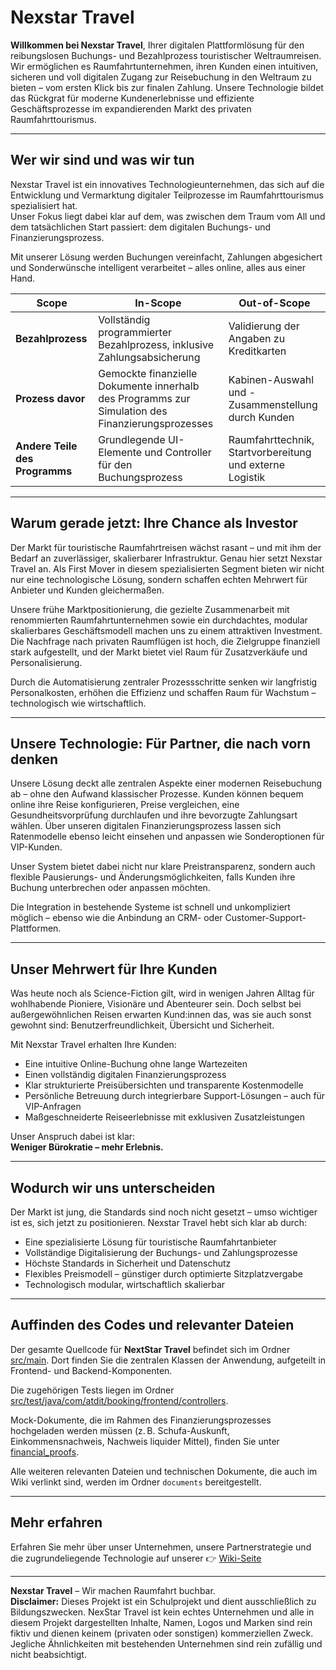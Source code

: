 # Nexstar Travel 

**Willkommen bei Nexstar Travel**, Ihrer digitalen Plattformlösung für den reibungslosen Buchungs- und Bezahlprozess touristischer Weltraumreisen.  
Wir ermöglichen es Raumfahrtunternehmen, ihren Kunden einen intuitiven, sicheren und voll digitalen Zugang zur Reisebuchung in den Weltraum zu bieten – vom ersten Klick bis zur finalen Zahlung. Unsere Technologie bildet das Rückgrat für moderne Kundenerlebnisse und effiziente Geschäftsprozesse im expandierenden Markt des privaten Raumfahrttourismus.

---

## Wer wir sind und was wir tun

Nexstar Travel ist ein innovatives Technologieunternehmen, das sich auf die Entwicklung und Vermarktung digitaler Teilprozesse im Raumfahrttourismus spezialisiert hat.  
Unser Fokus liegt dabei klar auf dem, was zwischen dem Traum vom All und dem tatsächlichen Start passiert: dem digitalen Buchungs- und Finanzierungsprozess.

Mit unserer Lösung werden Buchungen vereinfacht, Zahlungen abgesichert und Sonderwünsche intelligent verarbeitet – alles online, alles aus einer Hand.


| **Scope**            | **In-Scope**                                      | **Out-of-Scope**                          |
|-----------------------|--------------------------------------------------|-------------------------------------------|
| **Bezahlprozess**     | Vollständig programmierter Bezahlprozess, inklusive Zahlungsabsicherung | Validierung der Angaben zu Kreditkarten |
| **Prozess davor**     | Gemockte finanzielle Dokumente innerhalb des Programms zur Simulation des Finanzierungsprozesses | Kabinen-Auswahl und -Zusammenstellung durch Kunden |
| **Andere Teile des Programms** | Grundlegende UI-Elemente und Controller für den Buchungsprozess | Raumfahrttechnik, Startvorbereitung und externe Logistik |

---

## Warum gerade jetzt: Ihre Chance als Investor

Der Markt für touristische Raumfahrtreisen wächst rasant – und mit ihm der Bedarf an zuverlässiger, skalierbarer Infrastruktur. Genau hier setzt Nexstar Travel an. Als First Mover in diesem spezialisierten Segment bieten wir nicht nur eine technologische Lösung, sondern schaffen echten Mehrwert für Anbieter und Kunden gleichermaßen.

Unsere frühe Marktpositionierung, die gezielte Zusammenarbeit mit renommierten Raumfahrtunternehmen sowie ein durchdachtes, modular skalierbares Geschäftsmodell machen uns zu einem attraktiven Investment.  
Die Nachfrage nach privaten Raumflügen ist hoch, die Zielgruppe finanziell stark aufgestellt, und der Markt bietet viel Raum für Zusatzverkäufe und Personalisierung.

Durch die Automatisierung zentraler Prozessschritte senken wir langfristig Personalkosten, erhöhen die Effizienz und schaffen Raum für Wachstum – technologisch wie wirtschaftlich.

---

## Unsere Technologie: Für Partner, die nach vorn denken

Unsere Lösung deckt alle zentralen Aspekte einer modernen Reisebuchung ab – ohne den Aufwand klassischer Prozesse. Kunden können bequem online ihre Reise konfigurieren, Preise vergleichen, eine Gesundheitsvorprüfung durchlaufen und ihre bevorzugte Zahlungsart wählen. Über unseren digitalen Finanzierungsprozess lassen sich Ratenmodelle ebenso leicht einsehen und anpassen wie Sonderoptionen für VIP-Kunden.

Unser System bietet dabei nicht nur klare Preistransparenz, sondern auch flexible Pausierungs- und Änderungsmöglichkeiten, falls Kunden ihre Buchung unterbrechen oder anpassen möchten.

Die Integration in bestehende Systeme ist schnell und unkompliziert möglich – ebenso wie die Anbindung an CRM- oder Customer-Support-Plattformen.

---

## Unser Mehrwert für Ihre Kunden

Was heute noch als Science-Fiction gilt, wird in wenigen Jahren Alltag für wohlhabende Pioniere, Visionäre und Abenteurer sein. Doch selbst bei außergewöhnlichen Reisen erwarten Kund:innen das, was sie auch sonst gewohnt sind: Benutzerfreundlichkeit, Übersicht und Sicherheit.

Mit Nexstar Travel erhalten Ihre Kunden:

- Eine intuitive Online-Buchung ohne lange Wartezeiten  
- Einen vollständig digitalen Finanzierungsprozess  
- Klar strukturierte Preisübersichten und transparente Kostenmodelle  
- Persönliche Betreuung durch integrierbare Support-Lösungen – auch für VIP-Anfragen  
- Maßgeschneiderte Reiseerlebnisse mit exklusiven Zusatzleistungen  

Unser Anspruch dabei ist klar:  
**Weniger Bürokratie – mehr Erlebnis.**

---

## Wodurch wir uns unterscheiden

Der Markt ist jung, die Standards sind noch nicht gesetzt – umso wichtiger ist es, sich jetzt zu positionieren. Nexstar Travel hebt sich klar ab durch:

- Eine spezialisierte Lösung für touristische Raumfahrtanbieter  
- Vollständige Digitalisierung der Buchungs- und Zahlungsprozesse  
- Höchste Standards in Sicherheit und Datenschutz  
- Flexibles Preismodell – günstiger durch optimierte Sitzplatzvergabe  
- Technologisch modular, wirtschaftlich skalierbar  

---
## Auffinden des Codes und relevanter Dateien
Der gesamte Quellcode für **NextStar Travel** befindet sich im Ordner [src/main](https://github.com/Foxi2024/ATdIT_ProjectGroup1/tree/main/src/main). Dort finden Sie die zentralen Klassen der Anwendung, aufgeteilt in Frontend- und Backend-Komponenten.

Die zugehörigen Tests liegen im Ordner [src/test/java/com/atdit/booking/frontend/controllers](https://github.com/Foxi2024/ATdIT_ProjectGroup1/tree/main/src/test/java/com/atdit/booking/frontend/controllers).

Mock-Dokumente, die im Rahmen des Finanzierungsprozesses hochgeladen werden müssen (z. B. Schufa-Auskunft, Einkommensnachweis, Nachweis liquider Mittel), finden Sie unter [financial\_proofs](https://github.com/Foxi2024/ATdIT_ProjectGroup1/tree/main/financial_proofs).

Alle weiteren relevanten Dateien und technischen Dokumente, die auch im Wiki verlinkt sind, werden im Ordner `documents` bereitgestellt.

---
## Mehr erfahren

Erfahren Sie mehr über unser Unternehmen, unsere Partnerstrategie und die zugrundeliegende Technologie auf unserer  👉 [Wiki-Seite](https://github.com/Foxi2024/ATdIT_ProjectGroup1/wiki)

---

**Nexstar Travel** – Wir machen Raumfahrt buchbar.  
**Disclaimer:**
Dieses Projekt ist ein Schulprojekt und dient ausschließlich zu Bildungszwecken. NexStar Travel ist kein echtes Unternehmen und alle in diesem Projekt dargestellten Inhalte, Namen, Logos und Marken sind rein fiktiv und dienen keinem (privaten oder sonstigen) kommerziellen Zweck. Jegliche Ähnlichkeiten mit bestehenden Unternehmen sind rein zufällig und nicht beabsichtigt. 



